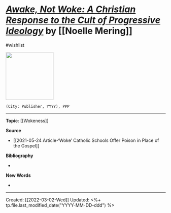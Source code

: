 
# [*Awake, Not Woke: A Christian Response to the Cult of Progressive Ideology*]() by [[Noelle Mering]]
#wishlist

<img src="" width=150>

`(City: Publisher, YYYY), PPP`


--- 
**Topic**: [[Wokeness]]

**Source**
- [[2021-05-24 Article-‘Woke’ Catholic Schools Offer Poison in Place of the Gospel]]


**Bibliography**

- 

**New Words**

- 

---
Created: [[2022-03-02-Wed]]
Updated: <%+ tp.file.last_modified_date("YYYY-MM-DD-ddd") %>

